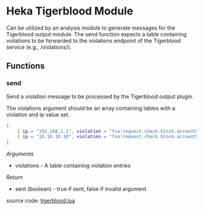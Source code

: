 # Heka Tigerblood Module

Can be utilized by an analysis module to generate messages for the Tigerblood
output module. The send function expects a table containing violations to be forwarded
to the violations endpoint of the Tigerblood service (e.g., /violations/).

## Functions

### send

Send a violation message to be processed by the Tigerblood output plugin.

The violations argument should be an array containing tables with a violation
and ip value set.

```lua
{
    { ip = "192.168.1.1", violation = "fxa:request.check.block.accountStatusCheck" },
    { ip = "10.10.10.10", violation = "fxa:request.check.block.accountStatusCheck" }
}
```

*Arguments*
- violations - A table containing violation entries

*Return*
- sent (boolean) - true if sent, false if invalid argument


source code: [tigerblood.lua](https://github.com/mozilla-services/lua_sandbox_extensions/blob/master/moz_security/modules/heka/tigerblood.lua)
